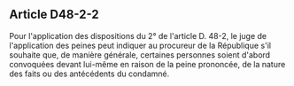 Article D48-2-2
----
Pour l'application des dispositions du 2° de l'article D. 48-2, le juge de
l'application des peines peut indiquer au procureur de la République s'il
souhaite que, de manière générale, certaines personnes soient d'abord convoquées
devant lui-même en raison de la peine prononcée, de la nature des faits ou des
antécédents du condamné.
